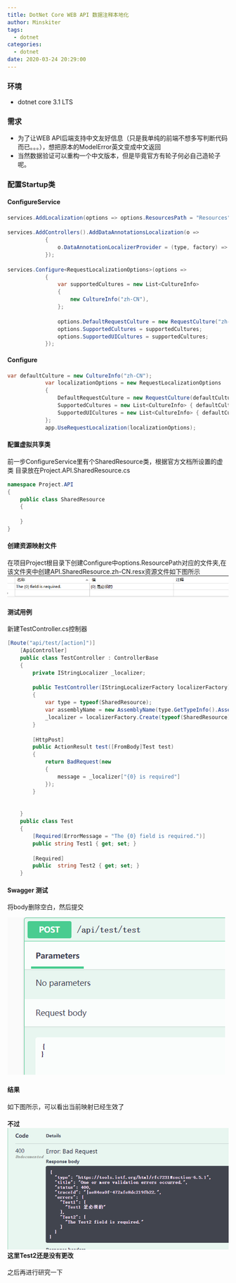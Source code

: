```yaml
---
title: DotNet Core WEB API 数据注释本地化
author: Minskiter
tags:
  - dotnet
categories:
  - dotnet
date: 2020-03-24 20:29:00
---
```

### 环境

- dotnet core 3.1 LTS

### 需求

- 为了让WEB API后端支持中文友好信息（只是我单纯的前端不想多写判断代码而已。。。），想把原本的ModelError英文变成中文返回
- 当然数据验证可以重构一个中文版本，但是毕竟官方有轮子何必自己造轮子呢。

<!-- more -->

### 配置Startup类

#### ConfigureService
``` csharp
services.AddLocalization(options => options.ResourcesPath = "Resources");

services.AddControllers().AddDataAnnotationsLocalization(o =>
            {
                o.DataAnnotationLocalizerProvider = (type, factory) => factory.Create(typeof(SharedResource));
            });
            
services.Configure<RequestLocalizationOptions>(options =>
            {
                var supportedCultures = new List<CultureInfo>
                {
                    new CultureInfo("zh-CN"),
                };

                options.DefaultRequestCulture = new RequestCulture("zh-CN");
                options.SupportedCultures = supportedCultures;
                options.SupportedUICultures = supportedCultures;
            });
```

#### Configure
``` csharp
var defaultCulture = new CultureInfo("zh-CN");
            var localizationOptions = new RequestLocalizationOptions
            {
                DefaultRequestCulture = new RequestCulture(defaultCulture),
                SupportedCultures = new List<CultureInfo> { defaultCulture },
                SupportedUICultures = new List<CultureInfo> { defaultCulture }
            };
            app.UseRequestLocalization(localizationOptions);
```

#### 配置虚拟共享类

前一步ConfigureService里有个SharedResource类，根据官方文档所设置的虚类
目录放在Project.API.SharedResource.cs  
``` csharp
namespace Project.API
{
    public class SharedResource
    {

    }
}
```

#### 创建资源映射文件

在项目Project根目录下创建Configure中options.ResourcePath对应的文件夹,在该文件夹中创建API.SharedResource.zh-CN.resx资源文件如下图所示
![pasted-0](DotNet-Core-WEB-API-data/pasted-0.png)

#### 测试用例

新建TestController.cs控制器
``` csharp
[Route("api/test/[action]")]
    [ApiController]
    public class TestController : ControllerBase
    {
        private IStringLocalizer _localizer;

        public TestController(IStringLocalizerFactory localizerFactory)
        {
            var type = typeof(SharedResource);
            var assemblyName = new AssemblyName(type.GetTypeInfo().Assembly.FullName);
            _localizer = localizerFactory.Create(typeof(SharedResource));
        }

        [HttpPost]
        public ActionResult test([FromBody]Test test)
        {
            return BadRequest(new
            {
                message = _localizer["{0} is required"]
            });
        }


    }
    public class Test
    {
        [Required(ErrorMessage = "The {0} field is required.")]
        public string Test1 { get; set; }

        [Required]
        public  string Test2 { get; set; }
    }
```

#### Swagger 测试

将body删除空白，然后提交

![pasted-3](DotNet-Core-WEB-API-data/pasted-3.png)

#### 结果

如下图所示，可以看出当前映射已经生效了


#### 不过![pasted-2](DotNet-Core-WEB-API-data/pasted-2.png)这里Test2还是没有更改

之后再进行研究一下